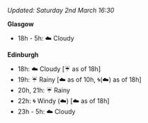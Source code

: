 *Updated: Saturday 2nd March 16:30*

**Glasgow**

* 18h - 5h: :cloud: Cloudy

**Edinburgh**

* 18h: :cloud: Cloudy [:umbrella: as of 18h]
* 19h: :umbrella: Rainy [:cloud: as of 10h, :cyclone:(:cloud:) as of 18h]
* 20h, 21h: :umbrella: Rainy
* 22h: :cyclone: Windy (:cloud:) [:cloud: as of 18h]
* 23h - 5h: :cloud: Cloudy
